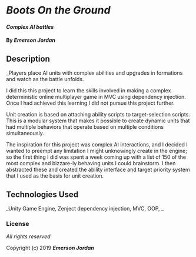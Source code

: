 # _Boots On the Ground_

#### _Complex AI battles_

#### By _**Emerson Jordan**_

## Description

_Players place AI units with complex abilities and upgrades in formations and watch as the battle unfolds.

I did this this project to learn the skills involved in making a complex deterministic online multiplayer game in MVC
using dependency injection. 
Once I had achieved this learning I did not pursue this project further.

Unit creation is based on attaching ability scripts to target-selection scripts.
This is a modular system that makes it possible to create dynamic units that had multiple behaviors that
operate based on multiple conditions simultaneously.

The inspiration for this project was complex AI interactions, and I decided I wanted to preempt any limitation I might unknowingly create in the engine;
so the first thing I did was spent a week coming up with a list of 150 of the most complex and bizzare-ly behaving units I could brainstorm.
I then abstracted these and created the ability interface and target priority system that I used as the basis for unit creation.

## Technologies Used

_Unity Game Engine, Zenject dependency injection, MVC, OOP, _

### License

*All rights reserved*

Copyright (c) 2019 **_Emerson Jordan_**
